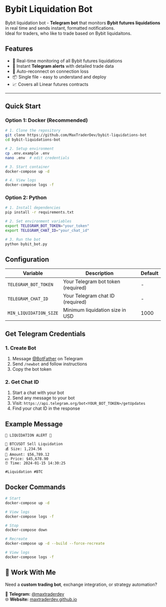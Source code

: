 # Bybit Liquidation Bot

Bybit liquidation bot - **Telegram bot** that monitors **Bybit futures liquidations** in real time and sends instant, formatted notifications.  
Ideal for traders, who like to trade based on Bybit liquidaitons.

## Features

- 🔴 Real-time monitoring of all Bybit futures liquidations
- 📱 Instant **Telegram alerts** with detailed trade data
- 🔄 Auto-reconnect on connection loss
- 📦 Single file - easy to understand and deploy
- 📈 Covers all Linear futures contracts

---

## Quick Start

### Option 1: Docker (Recommended)


```bash
# 1. Clone the repository
git clone https://github.com/MaxTraderDev/bybit-liquidations-bot
cd bybit-liquidations-bot

# 2. Setup environment
cp .env.example .env
nano .env  # edit credentials

# 3. Start container
docker-compose up -d

# 4. View logs
docker-compose logs -f
```

### Option 2: Python

```bash
# 1. Install dependencies
pip install -r requirements.txt

# 2. Set environment variables
export TELEGRAM_BOT_TOKEN="your_token"
export TELEGRAM_CHAT_ID="your_chat_id"

# 3. Run the bot
python bybit_bot.py
```

## Configuration

| Variable | Description | Default |
|----------|-------------|---------|
| `TELEGRAM_BOT_TOKEN` | Your Telegram bot token (required) | - |
| `TELEGRAM_CHAT_ID` | Your Telegram chat ID (required) | - |
| `MIN_LIQUIDATION_SIZE` | Minimum liquidation size in USD | 1000 |

## Get Telegram Credentials

### 1. Create Bot
1. Message [@BotFather](https://t.me/BotFather) on Telegram
2. Send `/newbot` and follow instructions
3. Copy the bot token

### 2. Get Chat ID
1. Start a chat with your bot
2. Send any message to your bot
3. Visit: `https://api.telegram.org/bot<YOUR_BOT_TOKEN>/getUpdates`
4. Find your chat ID in the response

## Example Message

```
🚨 LIQUIDATION ALERT 🚨

🔴 BTCUSDT Sell Liquidation
💰 Size: 1,234.56
💸 Amount: $56,789.12
💵 Price: $45,678.90
⏰ Time: 2024-01-15 14:30:25

#Liquidation #BTC
```

## Docker Commands

```bash
# Start
docker-compose up -d

# View logs
docker-compose logs -f

# Stop
docker-compose down

# Recreate
docker-compose up -d --build --force-recreate

# View logs
docker-compose logs -f
```

## 💼 Work With Me

Need a **custom trading bot**, exchange integration, or strategy automation?  

📩 **Telegram:** [@maxtraderdev](https://t.me/maxtraderdev)  
🌐 **Website:** [maxtraderdev.github.io](https://maxtraderdev.github.io)
